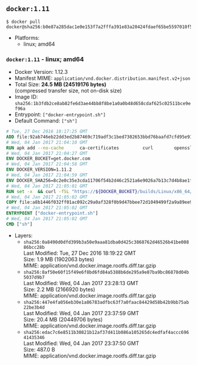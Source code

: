 ## `docker:1.11`

```console
$ docker pull docker@sha256:b0e87a285dac1e0e153f7a2fffa391e83a20424fdaef65be5597010f5e109696
```

-	Platforms:
	-	linux; amd64

### `docker:1.11` - linux; amd64

-	Docker Version: 1.12.3
-	Manifest MIME: `application/vnd.docker.distribution.manifest.v2+json`
-	Total Size: **24.5 MB (24519176 bytes)**  
	(compressed transfer size, not on-disk size)
-	Image ID: `sha256:1b3fdb2ce8ab82fe6d3ae44bb8f8be1a0a0b48d658cdaf625c02511bce9ef96a`
-	Entrypoint: `["docker-entrypoint.sh"]`
-	Default Command: `["sh"]`

```dockerfile
# Tue, 27 Dec 2016 18:17:25 GMT
ADD file:92ab746eb22dd3ed2b87469c719adf3c1bed7302653bbd76baafd7cfd95e911e in / 
# Wed, 04 Jan 2017 21:04:10 GMT
RUN apk add --no-cache 		ca-certificates 		curl 		openssl
# Wed, 04 Jan 2017 21:04:27 GMT
ENV DOCKER_BUCKET=get.docker.com
# Wed, 04 Jan 2017 21:04:58 GMT
ENV DOCKER_VERSION=1.11.2
# Wed, 04 Jan 2017 21:04:59 GMT
ENV DOCKER_SHA256=8c2e0c35e3cda11706f54b2d46c2521a6e9026a7b13c7d4b8ae1f3a706fc55e1
# Wed, 04 Jan 2017 21:05:01 GMT
RUN set -x 	&& curl -fSL "https://${DOCKER_BUCKET}/builds/Linux/x86_64/docker-${DOCKER_VERSION}.tgz" -o docker.tgz 	&& echo "${DOCKER_SHA256} *docker.tgz" | sha256sum -c - 	&& tar -xzvf docker.tgz 	&& mv docker/* /usr/local/bin/ 	&& rmdir docker 	&& rm docker.tgz 	&& docker -v
# Wed, 04 Jan 2017 21:05:02 GMT
COPY file:a8b1446f032ff01ac092c29a0af328f0b9d47bbee72d1049499f2a9a89ee988a in /usr/local/bin/ 
# Wed, 04 Jan 2017 21:05:02 GMT
ENTRYPOINT ["docker-entrypoint.sh"]
# Wed, 04 Jan 2017 21:05:02 GMT
CMD ["sh"]
```

-	Layers:
	-	`sha256:0a8490d0dfd399b3a50e9aaa81dba0d425c3868762d46526b41be00886bcc28b`  
		Last Modified: Tue, 27 Dec 2016 18:19:22 GMT  
		Size: 1.9 MB (1902063 bytes)  
		MIME: application/vnd.docker.image.rootfs.diff.tar.gzip
	-	`sha256:8af50e60f15f49e6f8bd6fd84a5388b6de295a9e87ba9bc86878d04b5037d9b7`  
		Last Modified: Wed, 04 Jan 2017 23:28:13 GMT  
		Size: 2.2 MB (2166920 bytes)  
		MIME: application/vnd.docker.image.rootfs.diff.tar.gzip
	-	`sha256:447e4fa056eb30e1a86783adfbc63f7a0faac84429d58b42b9bb75ab22be3b4d`  
		Last Modified: Wed, 04 Jan 2017 23:37:59 GMT  
		Size: 20.4 MB (20449706 bytes)  
		MIME: application/vnd.docker.image.rootfs.diff.tar.gzip
	-	`sha256:edac7c6e8511b30821b12af37d411b086a105265dc4edfaf4accc69641435346`  
		Last Modified: Wed, 04 Jan 2017 23:37:50 GMT  
		Size: 487.0 B  
		MIME: application/vnd.docker.image.rootfs.diff.tar.gzip
